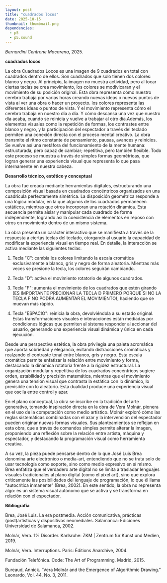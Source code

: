 ```yaml
---
layout: post
title: "cuadrados locos"
date: 2025-10-15
thumbnail: thumbnail.png
dependencies:
  - p5
  - p5.sound
---
```


<div id="div-sketch">
  <script type="text/javascript" src="sketch.js"></script>
</div>

_Bernardini Centrone Macarena_, 2025.

**cuadrados locos**

La obra Cuadrados Locos es una imagen de 9 cuadrados en total con cuadrados dentro de ellos. Son cuadrados que solo tienen dos colores: blanco y negro. Al principio, la imagen no muestra actividad, pero al tocar ciertas teclas se crea movimiento, los colores se modivicaran y el movimiento de su posición original. Esta obra representa cómo nuestro cerebro trabaja por varias horas creando nuevas ideas o nuevos puntos de vista al ver una obra o hacer un proyecto. los colores representa las diferentes ideas o puntos de vista. Y el movimiento representa cómo el cerebro trabaja en nuestro día a día. Y cómo descansa una vez que nuestro día acaba, cuando se reinicia y vuelve a trabajar al otro día.Además, los elementos visuales como la repetición de formas, los contrastes entre blanco y negro, y la participación del espectador a través del teclado permiten una conexión directa con el proceso mental creativo. La obra transmite el ritmo constante de pensamiento, pausas, avances y reinicios. Se vuelve así una metáfora del funcionamiento de la mente humana: estructurada, pero capaz de cambiar; repetitiva, pero también flexible. Todo este proceso se muestra a través de simples formas geométricas, que logran generar una experiencia visual que representa lo que pasa internamente en nuestra cabeza.

**Desarrollo técnico, estético y conceptual**

La obra fue creada mediante herramientas digitales, estructurando una composición visual basada en cuadrados concéntricos organizados en una cuadrícula perfectamente simétrica. La disposición geométrica responde a una lógica modular, en la que algunos de los cuadrados permanecen estáticos, mientras que otros incorporan una rotación dinámica. Esta secuencia permite aislar y manipular cada cuadrado de forma independiente, logrando así la coexistencia de elementos en reposo con otros en movimiento dentro de un mismo sistema.

La obra presenta un carácter interactivo que se manifiesta a través de la respuesta a ciertas teclas del teclado, otorgando al usuario la capacidad de modificar la experiencia visual en tiempo real. En detalle, la interacción se activa mediante las siguientes teclas:

1.	Tecla "C": cambia los colores limitando la escala cromática exclusivamente a blanco, gris y negro de forma aleatoria. Mientras más veces se presione la tecla, los colores seguirán cambiando.

2.	Tecla "D": activa el movimiento rotatorio de algunos cuadrados.

3.	Tecla "F": aumenta el movimiento de los cuadrados que estén girando (ES IMPORTANTE PRECIONAR LA TECLA D PRIMERO PORQUE SI NO LA TECLA F NO PODRÁ AUMENTAR EL MOVIMIENTO), haciendo que se muevan más rápido.

4.	Tecla "ESPACIO": reinicia la obra, devolviéndola a su estado original.
Estas transformaciones visuales e interacciones están mediadas por condiciones lógicas que permiten al sistema responder al accionar del usuario, generando una experiencia visual dinámica y única en cada ejecución.

Desde una perspectiva estética, la obra privilegia una paleta acromática que aporta sobriedad y elegancia, evitando distracciones cromáticas y realzando el contraste tonal entre blanco, gris y negro. Esta escala cromática permite enfatizar la relación entre movimiento y forma, destacando la dinámica rotatoria frente a la rigidez estructural. La organización modular y repetitiva de los cuadrados concéntricos sugiere orden, estabilidad y precisión matemática, mientras que el movimiento genera una tensión visual que contrasta la estática con lo dinámico, lo previsible con lo aleatorio. Esta dualidad produce una experiencia visual que oscila entre control y azar.

En el plano conceptual, la obra se inscribe en la tradición del arte generativo, tomando inspiración directa en la obra de Vera Molnár, pionera en el uso de la computación como medio artístico. Molnár exploró cómo las reglas sistemáticas combinadas con el azar y la intervención del espectador pueden originar nuevas formas visuales. Sus planteamientos se reflejan en esta obra, que a través de comandos simples permite alterar la imagen, proponiendo una reflexión sobre la relación entre artista, máquina y espectador, y destacando la programación visual como herramienta creativa.

A su vez, la pieza puede pensarse dentro de lo que José Luis Brea denomina arte electrónico o media-art, entendiendo que no se trata solo de usar tecnología como soporte, sino como medio expresivo en sí mismo. Brea enfatiza que el verdadero arte digital no se limita a trasladar lenguajes visuales tradicionales al plano digital (como el pixel art), sino que explora críticamente las posibilidades del lenguaje de programación, lo que él llama “autocrítica inmanente” (Brea, 2002). En este sentido, la obra no representa algo: es un sistema visual autónomo que se activa y se transforma en relación con el espectador.


**Bibliografía**

Brea, José Luis. La era postmedia. Acción comunicativa, prácticas (post)artísticas y dispositivos neomediales. Salamanca: Ediciones Universidad de Salamanca, 2002.

Molnár, Vera. 1% Disorder. Karlsruhe: ZKM | Zentrum für Kunst und Medien, 2019.

Molnár, Vera. Interruptions. París: Éditions Anarchive, 2004.

Fundación Telefónica. Code: The Art of Programming. Madrid, 2015.

Bureaud, Annick. “Vera Molnár and the Emergence of Algorithmic Drawing.” Leonardo, Vol. 44, No. 3, 2011.
